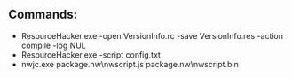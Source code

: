 ## Commands:

- ResourceHacker.exe -open VersionInfo.rc -save VersionInfo.res -action compile -log NUL
- ResourceHacker.exe -script config.txt
- nwjc.exe package.nw\nwscript.js package.nw\nwscript.bin
